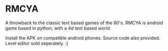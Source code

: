 # RMCYA
A throwback to the classic text based games of the 80's. RMCYA is android game based in python, with a 4d text based world.

Install the APK on compatible android phones. 
Source code also provided.
Level editor sold seperately. :)
